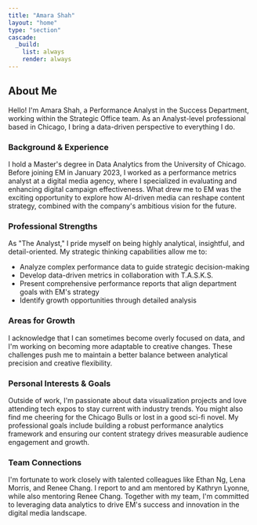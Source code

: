 ```yaml
---
title: "Amara Shah"
layout: "home"
type: "section"
cascade:
  _build:
    list: always
    render: always
---
```


## About Me

Hello! I'm Amara Shah, a Performance Analyst in the Success Department, working within the Strategic Office team. As an Analyst-level professional based in Chicago, I bring a data-driven perspective to everything I do.

### Background & Experience

I hold a Master's degree in Data Analytics from the University of Chicago. Before joining EM in January 2023, I worked as a performance metrics analyst at a digital media agency, where I specialized in evaluating and enhancing digital campaign effectiveness. What drew me to EM was the exciting opportunity to explore how AI-driven media can reshape content strategy, combined with the company's ambitious vision for the future.

### Professional Strengths

As "The Analyst," I pride myself on being highly analytical, insightful, and detail-oriented. My strategic thinking capabilities allow me to:

- Analyze complex performance data to guide strategic decision-making
- Develop data-driven metrics in collaboration with T.A.S.K.S.
- Present comprehensive performance reports that align department goals with EM's strategy
- Identify growth opportunities through detailed analysis

### Areas for Growth

I acknowledge that I can sometimes become overly focused on data, and I'm working on becoming more adaptable to creative changes. These challenges push me to maintain a better balance between analytical precision and creative flexibility.

### Personal Interests & Goals

Outside of work, I'm passionate about data visualization projects and love attending tech expos to stay current with industry trends. You might also find me cheering for the Chicago Bulls or lost in a good sci-fi novel. My professional goals include building a robust performance analytics framework and ensuring our content strategy drives measurable audience engagement and growth.

### Team Connections

I'm fortunate to work closely with talented colleagues like Ethan Ng, Lena Morris, and Renee Chang. I report to and am mentored by Kathryn Lyonne, while also mentoring Renee Chang. Together with my team, I'm committed to leveraging data analytics to drive EM's success and innovation in the digital media landscape.
